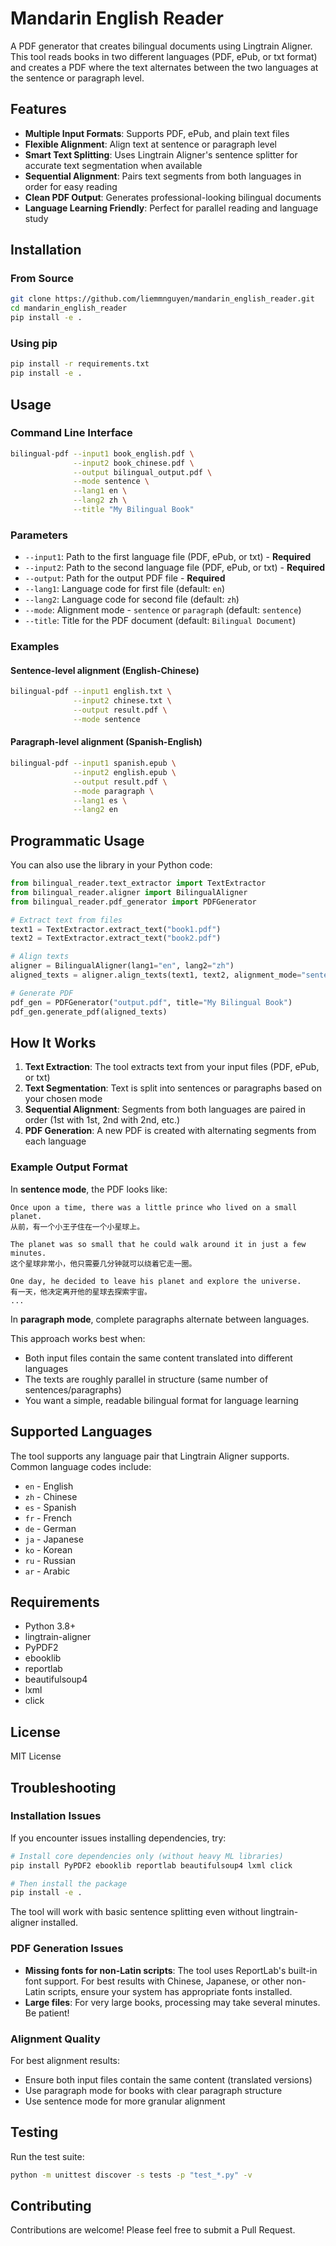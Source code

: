 # Mandarin English Reader

A PDF generator that creates bilingual documents using Lingtrain Aligner. This tool reads books in two different languages (PDF, ePub, or txt format) and creates a PDF where the text alternates between the two languages at the sentence or paragraph level.

## Features

- **Multiple Input Formats**: Supports PDF, ePub, and plain text files
- **Flexible Alignment**: Align text at sentence or paragraph level
- **Smart Text Splitting**: Uses Lingtrain Aligner's sentence splitter for accurate text segmentation when available
- **Sequential Alignment**: Pairs text segments from both languages in order for easy reading
- **Clean PDF Output**: Generates professional-looking bilingual documents
- **Language Learning Friendly**: Perfect for parallel reading and language study

## Installation

### From Source

```bash
git clone https://github.com/liemmnguyen/mandarin_english_reader.git
cd mandarin_english_reader
pip install -e .
```

### Using pip

```bash
pip install -r requirements.txt
pip install -e .
```

## Usage

### Command Line Interface

```bash
bilingual-pdf --input1 book_english.pdf \
              --input2 book_chinese.pdf \
              --output bilingual_output.pdf \
              --mode sentence \
              --lang1 en \
              --lang2 zh \
              --title "My Bilingual Book"
```

### Parameters

- `--input1`: Path to the first language file (PDF, ePub, or txt) - **Required**
- `--input2`: Path to the second language file (PDF, ePub, or txt) - **Required**
- `--output`: Path for the output PDF file - **Required**
- `--lang1`: Language code for first file (default: `en`)
- `--lang2`: Language code for second file (default: `zh`)
- `--mode`: Alignment mode - `sentence` or `paragraph` (default: `sentence`)
- `--title`: Title for the PDF document (default: `Bilingual Document`)

### Examples

#### Sentence-level alignment (English-Chinese)

```bash
bilingual-pdf --input1 english.txt \
              --input2 chinese.txt \
              --output result.pdf \
              --mode sentence
```

#### Paragraph-level alignment (Spanish-English)

```bash
bilingual-pdf --input1 spanish.epub \
              --input2 english.epub \
              --output result.pdf \
              --mode paragraph \
              --lang1 es \
              --lang2 en
```

## Programmatic Usage

You can also use the library in your Python code:

```python
from bilingual_reader.text_extractor import TextExtractor
from bilingual_reader.aligner import BilingualAligner
from bilingual_reader.pdf_generator import PDFGenerator

# Extract text from files
text1 = TextExtractor.extract_text("book1.pdf")
text2 = TextExtractor.extract_text("book2.pdf")

# Align texts
aligner = BilingualAligner(lang1="en", lang2="zh")
aligned_texts = aligner.align_texts(text1, text2, alignment_mode="sentence")

# Generate PDF
pdf_gen = PDFGenerator("output.pdf", title="My Bilingual Book")
pdf_gen.generate_pdf(aligned_texts)
```

## How It Works

1. **Text Extraction**: The tool extracts text from your input files (PDF, ePub, or txt)
2. **Text Segmentation**: Text is split into sentences or paragraphs based on your chosen mode
3. **Sequential Alignment**: Segments from both languages are paired in order (1st with 1st, 2nd with 2nd, etc.)
4. **PDF Generation**: A new PDF is created with alternating segments from each language

### Example Output Format

In **sentence mode**, the PDF looks like:

```
Once upon a time, there was a little prince who lived on a small planet.
从前，有一个小王子住在一个小星球上。

The planet was so small that he could walk around it in just a few minutes.
这个星球非常小，他只需要几分钟就可以绕着它走一圈。

One day, he decided to leave his planet and explore the universe.
有一天，他决定离开他的星球去探索宇宙。
...
```

In **paragraph mode**, complete paragraphs alternate between languages.

This approach works best when:
- Both input files contain the same content translated into different languages
- The texts are roughly parallel in structure (same number of sentences/paragraphs)
- You want a simple, readable bilingual format for language learning

## Supported Languages

The tool supports any language pair that Lingtrain Aligner supports. Common language codes include:

- `en` - English
- `zh` - Chinese
- `es` - Spanish
- `fr` - French
- `de` - German
- `ja` - Japanese
- `ko` - Korean
- `ru` - Russian
- `ar` - Arabic

## Requirements

- Python 3.8+
- lingtrain-aligner
- PyPDF2
- ebooklib
- reportlab
- beautifulsoup4
- lxml
- click

## License

MIT License

## Troubleshooting

### Installation Issues

If you encounter issues installing dependencies, try:

```bash
# Install core dependencies only (without heavy ML libraries)
pip install PyPDF2 ebooklib reportlab beautifulsoup4 lxml click

# Then install the package
pip install -e .
```

The tool will work with basic sentence splitting even without lingtrain-aligner installed.

### PDF Generation Issues

- **Missing fonts for non-Latin scripts**: The tool uses ReportLab's built-in font support. For best results with Chinese, Japanese, or other non-Latin scripts, ensure your system has appropriate fonts installed.
- **Large files**: For very large books, processing may take several minutes. Be patient!

### Alignment Quality

For best alignment results:
- Ensure both input files contain the same content (translated versions)
- Use paragraph mode for books with clear paragraph structure
- Use sentence mode for more granular alignment

## Testing

Run the test suite:

```bash
python -m unittest discover -s tests -p "test_*.py" -v
```

## Contributing

Contributions are welcome! Please feel free to submit a Pull Request.